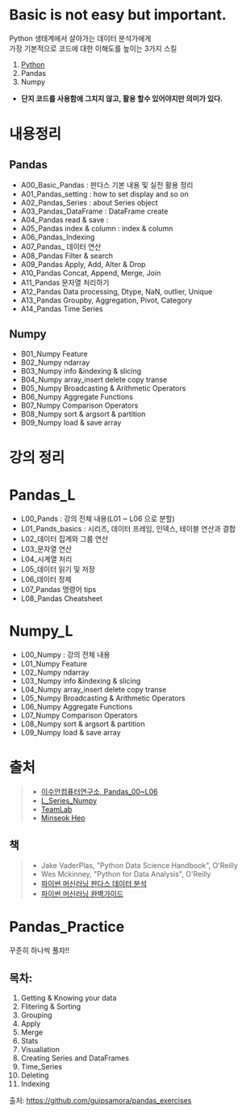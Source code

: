 # Basic is not easy but important.

Python 생태계에서 살아가는 데이터 분석가에게 <br>
가장 기본적으로 코드에 대한 이해도를 높이는 3가지 스킬

1. [Python](https://github.com/SeWonKwon/Python_from_scratch)
2. Pandas
3. Numpy

* **단지 코드를 사용함에 그치지 않고, 활용 할수 있어야지만 의미가 있다.**

# 내용정리

## Pandas
* A00_Basic_Pandas : 판다스 기본 내용 및 실전 활용 정리
* A01_Pandas_setting : how to set display and so on
* A02_Pandas_Series : about Series object
* A03_Pandas_DataFrame : DataFrame create 
* A04_Pandas read & save :
* A05_Pandas index & column : index & column 
* A06_Pandas_Indexing
* A07_Pandas_ 데이터 연산
* A08_Pandas Filter & search 
* A09_Pandas Apply, Add, Alter & Drop
* A10_Pandas Concat, Append, Merge, Join
* A11_Pandas 문자열 처리하기
* A12_Pandas Data processing, Dtype, NaN, outlier, Unique
* A13_Pandas Groupby, Aggregation, Pivot, Category
* A14_Pandas Time Series

## Numpy
* B01_Numpy Feature
* B02_Numpy ndarray
* B03_Numpy info &indexing & slicing
* B04_Numpy array_insert delete copy transe
* B05_Numpy Broadcasting & Arithmetic Operators
* B06_Numpy Aggregate Functions
* B07_Numpy Comparison Operators
* B08_Numpy sort & argsort & partition
* B09_Numpy load & save array




# 강의 정리
# Pandas_L
* L00_Pands : 강의 전체 내용(L01 ~ L06 으로 분할)
* L01_Pands_basics : 시리즈, 데이터 프레임, 인덱스, 테이블 연산과 결합
* L02_데이터 집계와 그룹 연산
* L03_문자열 연산
* L04_시계열 처리
* L05_데이터 읽기 및 저장
* L06_데이터 정제
* L07_Pandas 명령어 tips
* L08_Pandas Cheatsheet

# Numpy_L
* L00_Numpy : 강의 전체 내용
* L01_Numpy Feature 
* L02_Numpy ndarray 
* L03_Numpy info &indexing & slicing 
* L04_Numpy array_insert delete copy transe 
* L05_Numpy Broadcasting & Arithmetic Operators 
* L06_Numpy Aggregate Functions 
* L07_Numpy Comparison Operators 
* L08_Numpy sort & argsort & partition 
* L09_Numpy load & save array 


# 출처
> * [이수안컴퓨터연구소, Pandas_00~L06](https://www.youtube.com/watch?v=lG8pEwvYwCw&list=PL7ZVZgsnLwEEZcVusN-fV_sJhQHq833OS&index=2)
> * [L_Series_Numpy](https://www.youtube.com/watch?v=mirZPrWwvao&list=PL7ZVZgsnLwEEZcVusN-fV_sJhQHq833OS&index=1) 
> * [TeamLab](https://www.youtube.com/watch?v=aHthqCgsSFs&list=PLBHVuYlKEkULZLnKLzRq1CnNBOBlBTkqp&index=1)
> * [Minseok Heo](https://github.com/minsuk-heo/pandas)

## 책
> * Jake VaderPlas, "Python Data Science Handbook", O'Reilly
> * Wes Mckinney, "Python for Data Analysis", O'Reilly
> * [파이썬 머신러닝 판다스 데이터 분석](http://www.yes24.com/Product/Goods/74258258)  
> * [파이썬 머신러닝 완벽가이드](https://book.naver.com/bookdb/book_detail.nhn?bid=16238302)
 

# Pandas_Practice

꾸준히 하나씩 풀자!! 

## 목차:
1. Getting & Knowing your data
2. Flitering & Sorting
3. Grouping
4. Apply
5. Merge
6. Stats
7. Visualiation
8. Creating Series and DataFrames
9. Time_Series
10. Deleting
11. Indexing

출처: https://github.com/guipsamora/pandas_exercises
